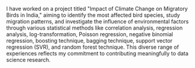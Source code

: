 I have worked on a project titled "Impact of Climate Change on Migratory Birds in India," aiming to identify the most affected bird species, study migration patterns, and investigate the influence of environmental factors through various statistical methods like correlation analysis, regression analysis, log-transformation, Poisson regression, negative binomial regression, boosting technique, bagging technique, support vector regression (SVR), and random forest technique. This diverse range of experiences reflects my commitment to contributing meaningfully to data science research.
